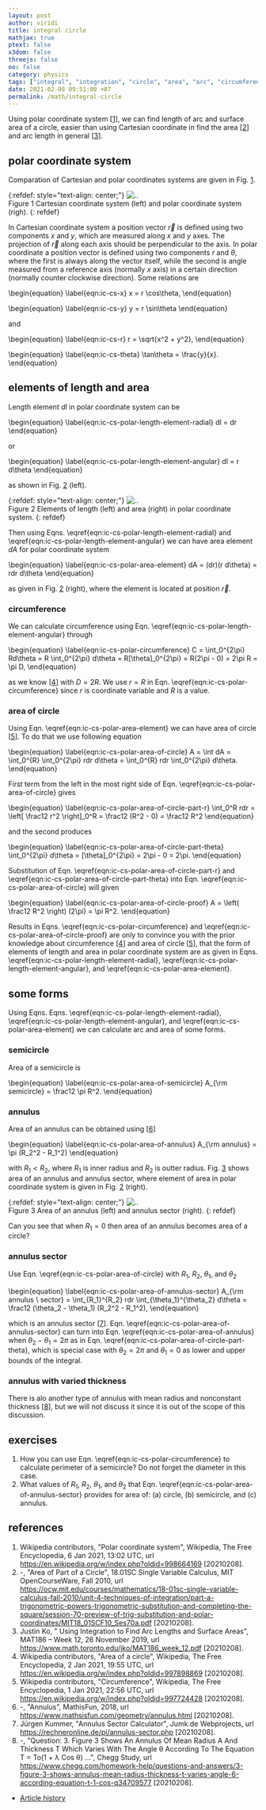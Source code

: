 ```yaml
---
layout: post
author: viridi
title: integral circle
mathjax: true
ptext: false
x3dom: false
threejs: false
oo: false
category: physics
tags: ["integral", "integration", "circle", "area", "arc", "circumference"]
date: 2021-02-08 09:51:00 +07
permalink: /math/integral-circle
---
```

Using polar coordinate system [[1](#ref1)], we can find length of arc and surface area of a circle, easier than using Cartesian coordinate in find the area [[2](#ref2)] and arc length in general [[3](#ref3)].


## polar coordinate system
Comparation of Cartesian and polar coordinates systems are given in Fig. <a href="#fig:ic-cs-xy-rtheta">1</a>.

{:refdef: style="text-align: center;"}
![..](/assets/img/math/cs/cs-xy-rtheta.png)
<br />
Figure <a name="fig:ic-cs-xy-rtheta">1</a> Cartesian coordinate system (left) and polar coordinate system (righ).
{: refdef}

In Cartesian coordinate system a position vector $\vec{r}$ is defined using two components $x$ and $y$, which are measured along $x$ and $y$ axes. The projection of $\vec{r}$ along each axis should be perpendicular to the axis. In polar coordinate a position vector is defined using two components $r$ and $\theta$, where the first is always along the vector itself, while the second is angle measured from a reference axis (normally $x$ axis) in a certain direction (normally counter clockwise direction). Some relations are

\begin{equation}
\label{eqn:ic-cs-x}
x = r \cos\theta,
\end{equation}

\begin{equation}
\label{eqn:ic-cs-y}
y = r \sin\theta
\end{equation}

and

\begin{equation}
\label{eqn:ic-cs-r}
r = \sqrt{x^2 + y^2},
\end{equation}

\begin{equation}
\label{eqn:ic-cs-theta}
\tan\theta = \frac{y}{x}.
\end{equation}


## elements of length and area
Length element $dl$ in polar coordinate system can be

\begin{equation}
\label{eqn:ic-cs-polar-length-element-radial}
dl = dr
\end{equation}

or

\begin{equation}
\label{eqn:ic-cs-polar-length-element-angular}
dl = r d\theta
\end{equation}

as shown in Fig. <a href="#fig:ic-cs-rtheta-element">2</a> (left).

{:refdef: style="text-align: center;"}
![..](/assets/img/math/cs/cs-rtheta-element.png)
<br />
Figure <a name="fig:ic-cs-rtheta-element">2</a> Elements of length (left) and area (right) in polar coordinate system.
{: refdef}

Then using Eqns. \eqref{eqn:ic-cs-polar-length-element-radial} and \eqref{eqn:ic-cs-polar-length-element-angular} we can have area element $dA$ for polar coordinate system

\begin{equation}
\label{eqn:ic-cs-polar-area-element}
dA = (dr)(r d\theta) = rdr d\theta
\end{equation}

as given in Fig. <a href="#fig:ic-cs-rtheta-element">2</a> (right), where the element is located at position $\vec{r}$.

### circumference
We can calculate circumference using Eqn. \eqref{eqn:ic-cs-polar-length-element-angular} through

\begin{equation}
\label{eqn:ic-cs-polar-circumference}
C = \int_0^{2\pi} Rd\theta = R \int_0^{2\pi} d\theta = R[\theta]_0^{2\pi} = R(2\pi - 0) = 2\pi R = \pi D,
\end{equation}

as we know [[4](#ref4)] with $D = 2R$. We use $r = R$ in Eqn. \eqref{eqn:ic-cs-polar-circumference} since $r$ is coordinate variable and $R$ is a value.

### area of circle
Using Eqn. \eqref{eqn:ic-cs-polar-area-element} we can have area of circle [[5](#ref5)]. To do that we use following equation

\begin{equation}
\label{eqn:ic-cs-polar-area-of-circle}
A = \int dA = \int_0^{R} \int_0^{2\pi} rdr d\theta = \int_0^{R}   rdr \int_0^{2\pi} d\theta.
\end{equation}

First term from the left in the most right side of Eqn. \eqref{eqn:ic-cs-polar-area-of-circle} gives

\begin{equation}
\label{eqn:ic-cs-polar-area-of-circle-part-r}
\int_0^R rdr = \left[ \frac12 r^2 \right]_0^R = \frac12 (R^2 - 0) = \frac12 R^2
\end{equation}

and the second produces

\begin{equation}
\label{eqn:ic-cs-polar-area-of-circle-part-theta}
\int_0^{2\pi} d\theta = [\theta]_0^{2\pi} = 2\pi - 0 = 2\pi.
\end{equation}

Substitution of Eqn. \eqref{eqn:ic-cs-polar-area-of-circle-part-r} and \eqref{eqn:ic-cs-polar-area-of-circle-part-theta} into Eqn. \eqref{eqn:ic-cs-polar-area-of-circle} will given

\begin{equation}
\label{eqn:ic-cs-polar-area-of-circle-proof}
A = \left( \frac12 R^2 \right) (2\pi) = \pi R^2.
\end{equation}

Results in Eqns. \eqref{eqn:ic-cs-polar-circumference} and \eqref{eqn:ic-cs-polar-area-of-circle-proof} are only to convince you with the prior knowledge about circumference [[4](#ref4)] and area of circle [[5](#ref5)], that the form of elements of length and area in polar coordinate system are as given in Eqns. \eqref{eqn:ic-cs-polar-length-element-radial}, \eqref{eqn:ic-cs-polar-length-element-angular}, and \eqref{eqn:ic-cs-polar-area-element}.


## some forms
Using Eqns. Eqns. \eqref{eqn:ic-cs-polar-length-element-radial}, \eqref{eqn:ic-cs-polar-length-element-angular}, and \eqref{eqn:ic-cs-polar-area-element} we can calculate arc and area of some forms.

### semicircle
Area of a semicircle is

\begin{equation}
\label{eqn:ic-cs-polar-area-of-semicircle}
A_{\rm semicircle} = \frac12 \pi R^2.
\end{equation}


### annulus
Area of an annulus can be obtained using [[6](#ref6)]

\begin{equation}
\label{eqn:ic-cs-polar-area-of-annulus}
A_{\rm annulus} = \pi (R_2^2 - R_1^2)
\end{equation}

with $R_1 < R_2$, where $R_1$ is inner radius and $R_2$ is outter radius. Fig. <a href="#fig:ic-cs-area-annulus">3</a> shows area of an annulus and annulus sector, where element of area in polar coordinate system is given in Fig. <a href="#fig:ic-cs-rtheta-element">2</a> (right).

{:refdef: style="text-align: center;"}
![..](/assets/img/math/cs/cs-area-annulus.png)
<br />
Figure <a name="fig:ic-cs-area-annulus">3</a> Area of an annulus (left) and annulus sector (right). 
{: refdef}

Can you see that when $R_1 = 0$ then area of an annulus becomes area of a circle?

### annulus sector
Use Eqn. \eqref{eqn:ic-cs-polar-area-of-circle} with $R_1$, $R_2$, $\theta_1$, and $\theta_2$

\begin{equation}
\label{eqn:ic-cs-polar-area-of-annulus-sector}
A_{\rm annulus \ sector} = \int_{R_1}^{R_2} rdr \int_{\theta_1}^{\theta_2} d\theta = \frac12 (\theta_2 - \theta_1) (R_2^2 - R_1^2),
\end{equation}

which is an annulus sector [[7](#ref7)]. Eqn. \eqref{eqn:ic-cs-polar-area-of-annulus-sector} can turn into Eqn. \eqref{eqn:ic-cs-polar-area-of-annulus} when $\theta_2 - \theta_1 = 2\pi$ as in Eqn. \eqref{eqn:ic-cs-polar-area-of-circle-part-theta}, which is special case with $\theta_2 = 2\pi$ and $\theta_1 = 0$ as lower and upper bounds of the integral.

### annulus with varied thickness
There is alo another type of annulus with mean radius and nonconstant thickness [[8](#ref8)], but we will not discuss it since it is out of the scope of this discussion.


## exercises
1. How you can use Eqn. \eqref{eqn:ic-cs-polar-circumference} to calculate perimeter of a semicircle? Do not forget the diameter in this case.
2. What values of $R_1$, $R_2$, $\theta_1$, and $\theta_2$ that Eqn. \eqref{eqn:ic-cs-polar-area-of-annulus-sector} provides for area of: (a) circle, (b) semicircle, and (c) annulus.


## references
1. <a name="ref1"></a>Wikipedia contributors, "Polar coordinate system", Wikipedia, The Free Encyclopedia, 6 Jan 2021, 13:02 UTC, url <https://en.wikipedia.org/w/index.php?oldid=998664169> [20210208].
2. <a name="ref2"></a>-, "Area of Part of a Circle", 18.01SC Single Variable Calculus, MIT OpenCourseWare, Fall 2010, url <https://ocw.mit.edu/courses/mathematics/18-01sc-single-variable-calculus-fall-2010/unit-4-techniques-of-integration/part-a-trigonometric-powers-trigonometric-substitution-and-completing-the-square/session-70-preview-of-trig-substitution-and-polar-coordinates/MIT18_01SCF10_Ses70a.pdf> [20210208].
3. <a name="ref3"></a>Justin Ko, " Using Integration to Find Arc Lengths and Surface Areas", MAT186 – Week 12, 26 November 2019, url <https://www.math.toronto.edu/jko/MAT186_week_12.pdf> [20210208].
4. <a name="ref4"></a>Wikipedia contributors, "Area of a circle", Wikipedia, The Free Encyclopedia, 2 Jan 2021, 19:55 UTC, url <https://en.wikipedia.org/w/index.php?oldid=997898869> [20210208].
5. <a name="ref5"></a>Wikipedia contributors, "Circumference", Wikipedia, The Free Encyclopedia, 1 Jan 2021, 22:56 UTC, url <https://en.wikipedia.org/w/index.php?oldid=997724428> [20210208].
6. <a name="ref6"></a>-, "Annulus", MathisFun, 2018, url <https://www.mathsisfun.com/geometry/annulus.html> [20210208].
7. <a name="ref7"></a>Jürgen Kummer, "Annulus Sector Calculator", Jumk.de Webprojects, url <https://rechneronline.de/pi/annulus-sector.php> [20210208].
8. <a name="ref8"></a>-, "Question: 3. Figure 3 Shows An Annulus Of Mean Radius A And Thickness T Which Varies With The Angle θ According To The Equation T = To(1 + λ Cos θ) ...", Chegg Study, url <https://www.chegg.com/homework-help/questions-and-answers/3-figure-3-shows-annulus-mean-radius-thickness-t-varies-angle-6-according-equation-t-1-cos-q34709577> [20210208].

+ [Article history](https://github.com/butiran/butiran.github.io/commits/master/_posts/math/2021-02-08-integral-circle.md)


